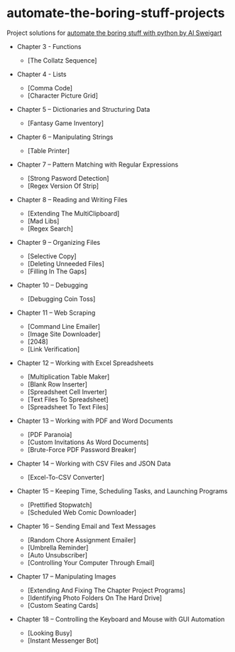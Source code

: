 # automate-the-boring-stuff-projects

Project solutions for [automate the boring stuff with python by Al Sweigart](https://automatetheboringstuff.com)  

* Chapter 3 - Functions
    * [The Collatz Sequence]

* Chapter 4 - Lists
    * [Comma Code]
    * [Character Picture Grid]

* Chapter 5 – Dictionaries and Structuring Data
    * [Fantasy Game Inventory]

* Chapter 6 – Manipulating Strings
    * [Table Printer]

* Chapter 7 – Pattern Matching with Regular Expressions
    * [Strong Pasword Detection]
    * [Regex Version Of Strip]

* Chapter 8 – Reading and Writing Files
    * [Extending The MultiClipboard]
    * [Mad Libs]
    * [Regex Search]

* Chapter 9 – Organizing Files
    * [Selective Copy]
    * [Deleting Unneeded Files]
    * [Filling In The Gaps]

* Chapter 10 – Debugging
    * [Debugging Coin Toss]

* Chapter 11 – Web Scraping
    * [Command Line Emailer]
    * [Image Site Downloader]
    * [2048]
    * [Link Verification]

* Chapter 12 – Working with Excel Spreadsheets
    * [Multiplication Table Maker]
    * [Blank Row Inserter]
    * [Spreadsheet Cell Inverter]
    * [Text Files To Spreadsheet]
    * [Spreadsheet To Text Files]

* Chapter 13 – Working with PDF and Word Documents
    * [PDF Paranoia]
    * [Custom Invitations As Word Documents]
    * [Brute-Force PDF Password Breaker]

* Chapter 14 – Working with CSV Files and JSON Data
    * [Excel-To-CSV Converter]

* Chapter 15 – Keeping Time, Scheduling Tasks, and Launching Programs
    * [Prettified Stopwatch]
    * [Scheduled Web Comic Downloader]

* Chapter 16 – Sending Email and Text Messages
    * [Random Chore Assignment Emailer]
    * [Umbrella Reminder]
    * [Auto Unsubscriber]
    * [Controlling Your Computer Through Email]

* Chapter 17 – Manipulating Images
    * [Extending And Fixing The Chapter Project Programs]
    * [Identifying Photo Folders On The Hard Drive]
    * [Custom Seating Cards]

* Chapter 18 – Controlling the Keyboard and Mouse with GUI Automation
    * [Looking Busy]
    * [Instant Messenger Bot]
